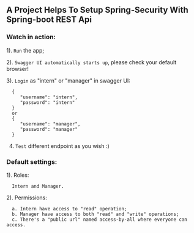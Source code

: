 ## A Project Helps To Setup Spring-Security With Spring-boot REST Api

### Watch in action:

1). `Run` the app;

2). `Swagger UI automatically starts up`, please check your default browser!

3). `Login` as "intern" or "manager" in swagger UI:

      {
         "username": "intern",
         "password": "intern"
      }
      or
      {
         "username": "manager",
         "password": "manager"
      }

4.  `Test` different endpoint as you wish :)

### Default settings:

1). Roles:

      Intern and Manager.

2). Permissions:

      a. Intern have access to "read" operation;
      b. Manager have access to both "read" and "write" operations;
      c. There's a "public url" named access-by-all where everyone can access.
